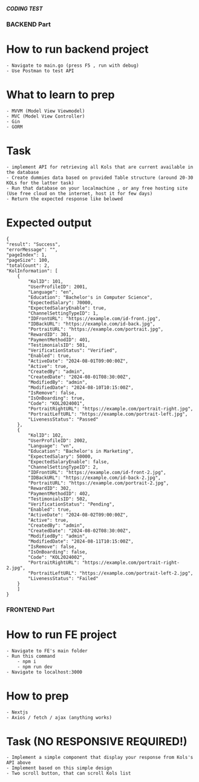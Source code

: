 ##### CODING TEST

### BACKEND Part

# How to run backend project
    - Navigate to main.go (press F5 , run with debug)
    - Use Postman to test API 

# What to learn to prep
    - MVVM (Model View Viewmodel)
    - MVC (Model View Controller)
    - Gin 
    - GORM 

# Task 
    - implement API for retrieving all Kols that are current available in the database 
    - Create dummies data based on provided Table structure (around 20-30 KOLs for the latter task)
    - Run that database on your localmachine , or any free hosting site (Use free cloud on the internet, host it for few days)
    - Return the expected response like belowed

# Expected output 
    {
    "result": "Success",
    "errorMessage": "",
    "pageIndex": 1,
    "pageSize": 100,
    "totalCount": 2,
    "KolInformation": [
        {
            "KolID": 101,
            "UserProfileID": 2001,
            "Language": "en",
            "Education": "Bachelor's in Computer Science",
            "ExpectedSalary": 70000,
            "ExpectedSalaryEnable": true,
            "ChannelSettingTypeID": 1,
            "IDFrontURL": "https://example.com/id-front.jpg",
            "IDBackURL": "https://example.com/id-back.jpg",
            "PortraitURL": "https://example.com/portrait.jpg",
            "RewardID": 301,
            "PaymentMethodID": 401,
            "TestimonialsID": 501,
            "VerificationStatus": "Verified",
            "Enabled": true,
            "ActiveDate": "2024-08-01T09:00:00Z",
            "Active": true,
            "CreatedBy": "admin",
            "CreatedDate": "2024-08-01T08:30:00Z",
            "ModifiedBy": "admin",
            "ModifiedDate": "2024-08-10T10:15:00Z",
            "IsRemove": false,
            "IsOnBoarding": true,
            "Code": "KOL2024001",
            "PortraitRightURL": "https://example.com/portrait-right.jpg",
            "PortraitLeftURL": "https://example.com/portrait-left.jpg",
            "LivenessStatus": "Passed"
        },
        {
            "KolID": 102,
            "UserProfileID": 2002,
            "Language": "vn",
            "Education": "Bachelor's in Marketing",
            "ExpectedSalary": 50000,
            "ExpectedSalaryEnable": false,
            "ChannelSettingTypeID": 2,
            "IDFrontURL": "https://example.com/id-front-2.jpg",
            "IDBackURL": "https://example.com/id-back-2.jpg",
            "PortraitURL": "https://example.com/portrait-2.jpg",
            "RewardID": 302,
            "PaymentMethodID": 402,
            "TestimonialsID": 502,
            "VerificationStatus": "Pending",
            "Enabled": true,
            "ActiveDate": "2024-08-02T09:00:00Z",
            "Active": true,
            "CreatedBy": "admin",
            "CreatedDate": "2024-08-02T08:30:00Z",
            "ModifiedBy": "admin",
            "ModifiedDate": "2024-08-11T10:15:00Z",
            "IsRemove": false,
            "IsOnBoarding": false,
            "Code": "KOL2024002",
            "PortraitRightURL": "https://example.com/portrait-right-2.jpg",
            "PortraitLeftURL": "https://example.com/portrait-left-2.jpg",
            "LivenessStatus": "Failed"
        }
        ]   
    }


### FRONTEND Part

# How to run FE project
    - Navigate to FE's main folder
    - Run this command
        - npm i
        - npm run dev
    - Navigate to localhost:3000 

# How to prep
    - Nextjs
    - Axios / fetch / ajax (anything works)


# Task (NO RESPONSIVE REQUIRED!)
    - Implement a simple component that display your response from Kols's API above
    - Implement based on this simple design
    - Two scroll button, that can scroll Kols list


